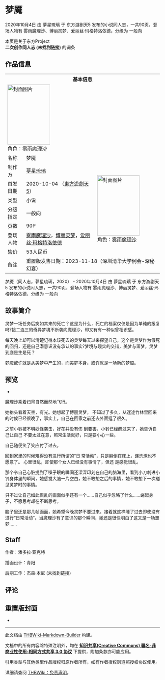 # 梦魇

<!-- source html: G:\repos\THBWiki-Markdown-Builder\THBWikiMarkdown\Temp\main\8\8f\ns0%3A%E6%A2%A6%E9%AD%87.html -->

2020年10月4日 由 夢星琉璃 于 东方游剧天5 发布的小说同人志，一共90页，登场人物有 雾雨魔理沙、博丽灵梦、爱丽丝·玛格特洛依德，分级为 一般向

本页是关于东方Project  
 **二次创作同人志 (未找到链接)** 的词条
## 作品信息

<table><tbody><tr><th colspan="3">基本信息</th></tr><tr><td class="cover-artwork-mobile" colspan="2"><a href="./文件-梦魇封面.jpeg.md" class="image" title="封面图片"><img alt="封面图片" src="https://upload.thwiki.cc/thumb/7/79/%E6%A2%A6%E9%AD%87%E5%B0%81%E9%9D%A2.jpeg/138px-%E6%A2%A6%E9%AD%87%E5%B0%81%E9%9D%A2.jpeg" decoding="async" loading="lazy" width="138" height="196" srcset="https://upload.thwiki.cc/thumb/7/79/%E6%A2%A6%E9%AD%87%E5%B0%81%E9%9D%A2.jpeg/208px-%E6%A2%A6%E9%AD%87%E5%B0%81%E9%9D%A2.jpeg 1.5x, https://upload.thwiki.cc/thumb/7/79/%E6%A2%A6%E9%AD%87%E5%B0%81%E9%9D%A2.jpeg/277px-%E6%A2%A6%E9%AD%87%E5%B0%81%E9%9D%A2.jpeg 2x" data-file-width="1357" data-file-height="1920"></a><div class="cover-char">角色：<a href="./雾雨魔理沙.md" title="雾雨魔理沙">雾雨魔理沙</a></div></td>
</tr><tr><td class="label">名称</td><td colspan="2"> 梦魇 </td></tr><tr><td class="label">制作方</td><td><a href="./夢星琉璃.md" title="夢星琉璃">夢星琉璃</a></td><td class="cover-artwork" rowspan="7" style="min-width:196px;"><a href="./文件-梦魇封面.jpeg.md" class="image" title="封面图片"><img alt="封面图片" src="https://upload.thwiki.cc/thumb/7/79/%E6%A2%A6%E9%AD%87%E5%B0%81%E9%9D%A2.jpeg/138px-%E6%A2%A6%E9%AD%87%E5%B0%81%E9%9D%A2.jpeg" decoding="async" loading="lazy" width="138" height="196" srcset="https://upload.thwiki.cc/thumb/7/79/%E6%A2%A6%E9%AD%87%E5%B0%81%E9%9D%A2.jpeg/208px-%E6%A2%A6%E9%AD%87%E5%B0%81%E9%9D%A2.jpeg 1.5x, https://upload.thwiki.cc/thumb/7/79/%E6%A2%A6%E9%AD%87%E5%B0%81%E9%9D%A2.jpeg/277px-%E6%A2%A6%E9%AD%87%E5%B0%81%E9%9D%A2.jpeg 2x" data-file-width="1357" data-file-height="1920"></a><div class="cover-char">角色：<a href="./雾雨魔理沙.md" title="雾雨魔理沙">雾雨魔理沙</a></div></td>
</tr><tr><td class="label">首发日期</td><td>2020-10-04&#160;（<a href="/展会作品列表?e=%E4%B8%9C%E6%96%B9%E6%B8%B8%E5%89%A7%E5%A4%A9%235">東方遊劇天5</a>）</td></tr><tr><td class="label">类型</td><td>小说</td></tr><tr><td class="label">分级指定</td><td>一般向</td></tr><tr><td class="label">页数</td><td>90P</td></tr><tr><td class="label">登场人物</td><td><a href="./雾雨魔理沙.md" title="雾雨魔理沙">雾雨魔理沙</a>，<a href="./博丽灵梦.md" title="博丽灵梦">博丽灵梦</a>，<a href="./爱丽丝·玛格特洛依德.md" title="爱丽丝·玛格特洛依德">爱丽丝·玛格特洛依德</a></td></tr><tr><td class="label">售价</td><td>53人民币</td></tr><tr><td class="label">备注</td><td colspan="2">重置版发售日期：2023-11-18（深圳清华大学例会-深秘幻宴）</td></tr></tbody></table>

梦魇（同人志，夢星琉璃，2020） - 2020年10月4日 由 夢星琉璃 于 东方游剧天5 发布的小说同人志，一共90页，登场人物有 雾雨魔理沙、博丽灵梦、爱丽丝·玛格特洛依德，分级为 一般向
## 故事简介
  
灵梦一场任务后突如其来的死亡？这是为什么，死亡的档案仅仅是因为单纯的报复吗?接二连三的奇异梦境不断袭向魔理沙，却又有有一种似曾相识感。
  
  
每天晚上却可以清楚记得本该死去的灵梦每天过来探望自己，这个是灵梦作为假死的回归，还是自己潜意识没有承认的事实?梦境与现实的交错，美梦与噩梦，灵梦到底是生是死？
  
  
梦魇或许就是从美梦中产生的，而美梦本身，或许就是一场新的梦魇。
  

## 预览
- [](./文件-梦魇预览图1.jpg.md)

  
魔理沙乘着扫帚自然而然地飞行。
  
  
她抬头看着天空，有光。她想起了博丽灵梦。
不知过了多久，从迷途竹林里回来的时候已经很晚了，事实上，自己在回家之前还去外面逛了很久。
  
  
之前小铃被不明妖怪袭击，好在并没有伤
到要害，小铃已经醒过来了，她告诉自己让自己
不要太过在意，照常生活就好，只是要小心一些。
  
  
自己随便笑了笑应付了过去。
  
  
回到家里的时候难得没有进行所谓的“日
常活动”，只是躺倒在床上，连洗漱也不愿意了。
心里很乱，即使那个女人已经没有事情了，但还
是感觉很乱。
  
  
那个令自己心脏提到了嗓子眼的瞬间还深深印刻在自己的脑海里，看到小刀刺进小铃身体里的瞬间，她感觉大脑一片空白，她不敢想之后的事情，她不敢想下一次碰见灵梦时的事情。
  
  
只不过让自己如此慌乱的画面似乎还有一个……自己似乎忽略了什么……蜷起身子，不愿思考却在不断思考。
  
  
脑子里还是那几帧画面，她希望今晚灵梦不要过来。接着就这样睡了过去即使没有进行“日常活动”，当魔理沙有了意识的那个瞬间，她还是很快明白了这又是一场噩梦……
  

## Staff
  
作者：潘多拉·亚克特
  
  
插画设计：青阳
  
  
后期工作：杰森·本尼 (未找到链接)
  

## 评论
## 重置版封面
- [](./文件-梦魇重置版封面.jpg.md)

  
  

  





---

此文档由 [THBWiki-Markdown-Builder](https://github.com/Delsin-Yu/THBWiki-Markdown-Builder) 构建。

文档中的所有内容除特殊注明外，均在 [**知识共享(Creative Commons) 署名-非商业性使用-相同方式共享 3.0 协议**](https://creativecommons.org/licenses/by-sa/3.0/deed.zh-hans) 下提供，附加条款亦可能应用。

引用类型与其他类型作品版权归原作者所有，如有作者授权则遵照授权协议使用。

详细请查阅 [THBWiki：免责声明](https://thbwiki.cc/THBWiki:%E5%85%8D%E8%B4%A3%E5%A3%B0%E6%98%8E)。

